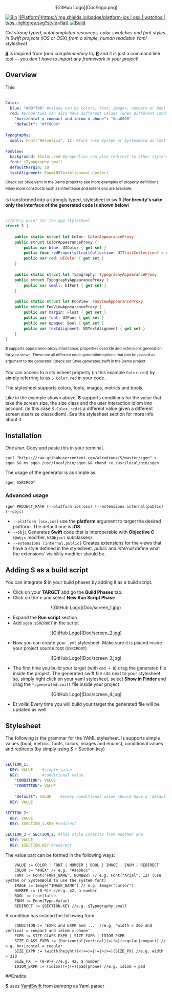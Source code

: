 <p align="center">
![GitHub Logo](Doc/logo.png)

[![Bin](https://img.shields.io/badge/binary-download-green.svg?style=flat)](https://raw.githubusercontent.com/alexdrone/S/master/sgen)
[![Platform](https://img.shields.io/badge/platform-ios | osx | watchos | tvos -lightgrey.svg?style=flat)](#)
[![Build](https://img.shields.io/badge/license-MIT-blue.svg?style=flat)](https://opensource.org/licenses/MIT)


_Get strong typed, autocompleted resources, color swatches and font styles in Swift projects (iOS or OSX) from a simple, human readable Yaml stylesheet_

**[S](#)** is inspired from *(and complementary to)* **[R](https://github.com/mac-cain13/R.swift)** and it is just a command line tool — *you don't have to import any framework in your project*!

## Overview

This:

```yaml

Color:
  blue: "#00ff00" #values can be colors, font, images, numbers or bool
  red: #properties can also have different values (when different conditions match)
    "horizontal = compact and idiom = phone": "#aa0000" 
    "default": "#ff0000"

Typography:
  small: Font("Helvetica", 12) #font (use System or SystemBold as font names to use the system font)
  
FooView:
  background: $Color.red #properties can also redirect to other style's properties
  font: $Typography.small
  defaultMargin: 10
  textAlignment: Enum(NSTextAlignment.Center)

```
<sup>Check out Style.yaml in the Demo project to see more examples of property definitions. Many more constructs such as inheritance and extensions are available.</sub>

is transformed into a strongly typed, stylesheet in swift (**for brevity's sake only the interface of the generated code is shown below**)

```swift 

///Entry point for the app stylesheet
struct S {

    public static struct let Color: ColorAppearanceProxy
    public struct ColorAppearanceProxy {
        public var blue: UIColor { get set }
        public func redProperty(traitCollection: UITraitCollection? = default) -> UIColor
        public var red: UIColor { get set }
    }
    
    public static struct let Typography: TypographyAppearanceProxy
    public struct TypographyAppearanceProxy {
        public var small: UIFont { get set }
    }

    public static struct let FooView: FooViewAppearanceProxy
    public struct FooViewAppearanceProxy {
        public var margin: Float { get set }
        public var font: UIFont { get set }
        public var opaque: Bool { get set }
        public var textAlignment: NSTextAlignment { get set }
    }
}


```
<sup>**S** supports appearance proxy inheritance, properties override and extensions generation for your views. These are all different code-generation options that can be passed as argument to the generator. Check out Style.generated.swift in the Demo project.</sub>

You can access to a stylesheet property (in this example `Color.red`) by simply referring to as `S.Color.red` in your code.

The stylesheet supports colors, fonts, images, metrics and bools.

Like in the example shown above, **S** supports conditions for the value that take the screen size, the size class and the user interaction idiom into account.
(in this case `S.Color.red` is a different value given a different screen size/size class/idiom). See the stylesheet section for more info about it.


## Installation
*One liner.* Copy and paste this in your terminal.

```
curl "https://raw.githubusercontent.com/alexdrone/S/master/sgen" > sgen && mv sgen /usr/local/bin/sgen && chmod +x /usr/local/bin/sgen 
```

The usage of the generator is as simple as 
```
sgen $SRCROOT
```

### Advanced usage

```
sgen PROJECT_PATH (--platform ios|osx) (--extensions internal|public) (--objc)

```

- `--platform [osx,ios]` use the **platform** argument to target the desired platform. The default one is **iOS**.
- `--objc` Generates **Swift** code that is interoperable with **Objective C** (`@objc` modifier, `NSObject` subclasses)
- `--extensions [internal,public]` Creates extensions for the views that have a style defined in the stylesheet. *public* and *internal* define what the extensions' visibility modifier should be.


## Adding S as a build script

You can integrate **S** in your build phases by adding it as a build script.

- Click on your **TARGET** abd go the **Build Phases** tab.
- Click on the **+** and select **New Run Script Phase** 

<p align="center">
![GitHub Logo](Doc/screen_1.jpg)

- Expand the **Run script** section
- Add `sgen $SRCROOT` in the script

<p align="center">
![GitHub Logo](Doc/screen_2.jpg)

- Now you can create your `.yml` stylesheet. Make sure it is placed inside your project source root (`$SRCROOT`)

<p align="center">
![GitHub Logo](Doc/screen_3.jpg)

- The first time you build your target (with `cmd + B`) drag the generated file inside the project. The generated swift file sits next to your stylesheet so, simply right click on your yaml stylesheet, select **Show in Finder** and drag the  `*.generated.swift` file inside your project


<p align="center">
![GitHub Logo](Doc/screen_4.jpg)

- Et voilà! Every time you will build your target the generated file will be updated as well.

## Stylesheet 

The following is the grammar for the YAML stylesheet.
Is supports simple values (bool, metrics, fonts, colors, images and enums), conditional values and redirects (by simply using $ + Section.key)

```yaml

SECTION_1:
  KEY: VALUE 	#simple value
  KEY: 			#conditional value
  	"CONDITION": VALUE
  	"CONDITION": VALUE
  	...
  	"default": VALUE	#every conditional value should have a 'default' condition
  KEY: VALUE

SECTION_2:
  KEY: VALUE
  KEY: $SECTION_1.KEY #redirect
  
SECTION_3 < SECTION_2: #this style inherits from another one
  KEY: VALUE
  KEY: $SECTION.KEY #redirect

```

The value part can be formed in the following ways:

```
	VALUE := COLOR | FONT | NUMBER | BOOL | IMAGE | ENUM | REDIRECT
	COLOR := "#HEX" // e.g. "#aabbcc"
	FONT := Font("FONT_NAME", NUMBER) // e.g. Font("Arial", 12) (use System or SystemBold to use the system font)
	IMAGE := Image("IMAGE_NAME") // e.g. Image("cursor")
	NUMBER := (0-9)+ //e.g. 42, a number
	BOOL := true|false
	ENUM := Enum(Type.Value)
	REDIRECT := $SECTION.KEY //e.g. $Typography.small
```

A condition has instead the following form

```
	CONDITION := 'EXPR and EXPR and ...' //e.g. 'width < 200 and vertical = compact and idiom = phone'
	EXPR := SIZE_CLASS_EXPR | SIZE_EXPR | IDIOM_EXPR 
	SIZE_CLASS_EXPR := (horizontal|vertical)(=|!=)(regular|compact) // e.g. horizontal = regular
	SIZE_EXPR := (width|height)(<|<=|=|!=|>|>=)(SIZE_PX) //e.g. width > 320
	SIZE_PX := (0-9)+ //e.g. 42, a number
	IDIOM_EXPR := (idiom)(=|!=)(pad|phone) //e.g. idiom = pad

```

##Credits

**S** uses [YamlSwift](https://github.com/behrang/YamlSwift) from *behrang* as Yaml parser
